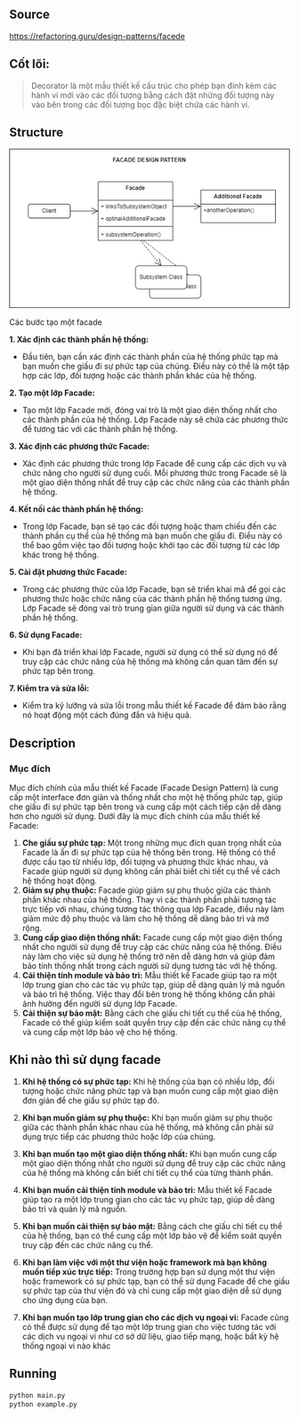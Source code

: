 ## Source

https://refactoring.guru/design-patterns/facede

## Cốt lõi:

> Decorator là một mẫu thiết kế cấu trúc cho phép bạn đính kèm các hành vi mới vào các đối tượng bằng cách đặt những đối
> tượng này vào bên trong các đối tượng bọc đặc biệt chứa các hành vi.

## Structure

![alt tag](facade.png)

Các bước tạo một facade

**1. Xác định các thành phần hệ thống:**

- Đầu tiên, bạn cần xác định các thành phần của hệ thống phức tạp mà bạn muốn che giấu đi sự phức tạp của chúng. Điều
  này có thể là một tập hợp các lớp, đối tượng hoặc các thành phần khác của hệ thống.

**2. Tạo một lớp Facade:**

- Tạo một lớp Facade mới, đóng vai trò là một giao diện thống nhất cho các thành phần của hệ thống. Lớp Facade này sẽ
  chứa các phương thức để tương tác với các thành phần hệ thống.

**3. Xác định các phương thức Facade:**

- Xác định các phương thức trong lớp Facade để cung cấp các dịch vụ và chức năng cho người sử dụng cuối. Mỗi phương thức
  trong Facade sẽ là một giao diện thống nhất để truy cập các chức năng của các thành phần hệ thống.

**4. Kết nối các thành phần hệ thống:**

- Trong lớp Facade, bạn sẽ tạo các đối tượng hoặc tham chiếu đến các thành phần cụ thể của hệ thống mà bạn muốn che
  giấu đi. Điều này có thể bao gồm việc tạo đối tượng hoặc khởi tạo các đối tượng từ các lớp khác trong hệ thống.

**5. Cài đặt phương thức Facade:**

- Trong các phương thức của lớp Facade, bạn sẽ triển khai mã để gọi các phương thức hoặc chức năng của các thành phần
  hệ thống tương ứng. Lớp Facade sẽ đóng vai trò trung gian giữa người sử dụng và các thành phần hệ thống.

**6. Sử dụng Facade:**

- Khi bạn đã triển khai lớp Facade, người sử dụng có thể sử dụng nó để truy cập các chức năng của hệ thống mà không cần
  quan tâm đến sự phức tạp bên trong.

**7. Kiểm tra và sửa lỗi:**

- Kiểm tra kỹ lưỡng và sửa lỗi trong mẫu thiết kế Facade để đảm bảo rằng nó hoạt động một cách đúng đắn và hiệu quả.

## Description

### Mục đích

Mục đích chính của mẫu thiết kế Facade (Facade Design Pattern) là cung cấp một interface đơn giản và thống nhất cho một
hệ thống phức tạp, giúp che giấu đi sự phức tạp bên trong và cung cấp một cách tiếp cận dễ dàng hơn cho người sử dụng.
Dưới đây là mục đích chính của mẫu thiết kế Facade:

1. **Che giấu sự phức tạp:** Một trong những mục đích quan trọng nhất của Facade là ẩn đi sự phức tạp của hệ thống bên
   trong. Hệ thống có thể được cấu tạo từ nhiều lớp, đối tượng và phương thức khác nhau, và Facade giúp người sử dụng
   không cần phải biết chi tiết cụ thể về cách hệ thống hoạt động.
2. **Giảm sự phụ thuộc:** Facade giúp giảm sự phụ thuộc giữa các thành phần khác nhau của hệ thống. Thay vì các thành phần
   phải tương tác trực tiếp với nhau, chúng tương tác thông qua lớp Facade, điều này làm giảm mức độ phụ thuộc và làm
   cho hệ thống dễ dàng bảo trì và mở rộng.
3. **Cung cấp giao diện thống nhất:** Facade cung cấp một giao diện thống nhất cho người sử dụng để truy cập các chức năng
   của hệ thống. Điều này làm cho việc sử dụng hệ thống trở nên dễ dàng hơn và giúp đảm bảo tính thống nhất trong cách
   người sử dụng tương tác với hệ thống.
4. **Cải thiện tính module và bảo trì:** Mẫu thiết kế Facade giúp tạo ra một lớp trung gian cho các tác vụ phức tạp, giúp dễ
   dàng quản lý mã nguồn và bảo trì hệ thống. Việc thay đổi bên trong hệ thống không cần phải ảnh hưởng đến người sử
   dụng lớp Facade.
5. **Cải thiện sự bảo mật:** Bằng cách che giấu chi tiết cụ thể của hệ thống, Facade có thể giúp kiểm soát quyền truy cập
   đến các chức năng cụ thể và cung cấp một lớp bảo vệ cho hệ thống.

## Khi nào thì sử dụng facade

1. **Khi hệ thống có sự phức tạp:** Khi hệ thống của bạn có nhiều lớp, đối tượng hoặc chức năng phức tạp và bạn muốn
   cung cấp một giao diện đơn giản để che giấu sự phức tạp đó.

2. **Khi bạn muốn giảm sự phụ thuộc:** Khi bạn muốn giảm sự phụ thuộc giữa các thành phần khác nhau của hệ thống, mà
   không cần phải sử dụng trực tiếp các phương thức hoặc lớp của chúng.

3. **Khi bạn muốn tạo một giao diện thống nhất:** Khi bạn muốn cung cấp một giao diện thống nhất cho người sử dụng để
   truy cập các chức năng của hệ thống mà không cần biết chi tiết cụ thể của từng thành phần.

4. **Khi bạn muốn cải thiện tính module và bảo trì:** Mẫu thiết kế Facade giúp tạo ra một lớp trung gian cho các tác vụ
   phức tạp, giúp dễ dàng bảo trì và quản lý mã nguồn.

5. **Khi bạn muốn cải thiện sự bảo mật:** Bằng cách che giấu chi tiết cụ thể của hệ thống, bạn có thể cung cấp một lớp
   bảo vệ để kiểm soát quyền truy cập đến các chức năng cụ thể.

6. **Khi bạn làm việc với một thư viện hoặc framework mà bạn không muốn tiếp xúc trực tiếp:** Trong trường hợp bạn sử
   dụng một thư viện hoặc framework có sự phức tạp, bạn có thể sử dụng Facade để che giấu sự phức tạp của thư viện đó và
   chỉ cung cấp một giao diện dễ sử dụng cho ứng dụng của bạn.

7. **Khi bạn muốn tạo lớp trung gian cho các dịch vụ ngoại vi:** Facade cũng có thể được sử dụng để tạo một lớp trung
   gian cho việc tương tác với các dịch vụ ngoại vi như cơ sở dữ liệu, giao tiếp mạng, hoặc bất kỳ hệ thống ngoại vi nào
   khác

## Running

```
python main.py
python example.py
```